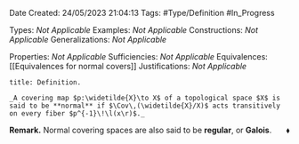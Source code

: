 <div class="topSpace"></div>

Date Created: 24/05/2023 21:04:13
Tags: #Type/Definition #In_Progress

Types: _Not Applicable_
Examples: _Not Applicable_
Constructions: _Not Applicable_
Generalizations: _Not Applicable_

Properties: _Not Applicable_
Sufficiencies: _Not Applicable_
Equivalences: [[Equivalences for normal covers]]
Justifications: _Not Applicable_

``` ad-Definition
title: Definition.

_A covering map $p:\widetilde{X}\to X$ of a topological space $X$ is said to be **normal** if $\Cov\,(\widetilde{X}/X)$ acts transitively on every fiber $p^{-1}\!\l(x\r)$._

```

**Remark.** Normal covering spaces are also said to be **regular**, or **Galois**.<span style="float:right;">$\blacklozenge$</span>
